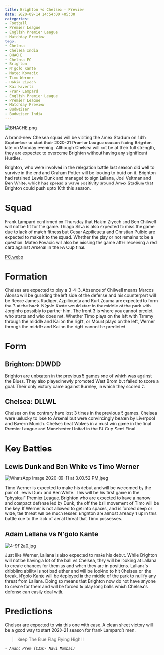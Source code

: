 ```yaml
---
title: Brighton vs Chelsea - Preview
date: 2020-09-14 14:54:00 +05:30
categories:
- Football
- Premier League
- English Premier League
- Matchday Preview
tags:
- Chelsea
- Chelsea India
- BHACHE
- Chelsea FC
- Brighton
- N'golo Kante
- Mateo Kovacic
- Timo Werner
- Hakim Ziyech
- Kai Havertz
- Frank Lampard
- English Premier League
- Premier League
- Matchday Preview
- Budweiser
- Budweiser India
---
```


![BHACHE.png](/uploads/BHACHE.png)

A brand-new Chelsea squad will be visiting the Amex Stadium on 14th September to start their 2020-21 Premier League season facing Brighton late on Monday evening. Although Chelsea will not be at their full strength, they are expected to overcome Brighton without having any significant Hurdles. 

Brighton, who were involved in the relegation battle last season did well to survive in the end and Graham Potter will be looking to build on it. Brighton had retained Lewis Dunk and managed to sign Lallana, Joel Veltman and Ben White, which has spread a wave positivity around Amex Stadium that Brighton could push upto 10th this season. 

# Squad

Frank Lampard confirmed on Thursday that Hakim Ziyech and Ben Chilwell will not be fit for the game. Thiago Silva is also expected to miss the game due to lack of match fitness but Cesar Azpilicueta and Christian Pulisic are expected to make it to the squad. Whether the play or not remains to be a question. Mateo Kovacic will also be missing the game after receiving a red card against Arsenal in the FA Cup final. 

[PC.webp](/uploads/PC.webp)

# Formation

Chelsea are expected to play a 3-4-3. Absence of Chilwell means Marcos Alonso will be guarding the left side of the defense and his counterpart will be Reece James. Rudiger, Azpilicueta and Kurt Zouma are expected to form the 3 at the back. N’golo Kante would start in the middle of the park with Jorginho possibly to partner him. The front 3 is where you cannot predict who starts and who does not. Whether Timo plays on the left with Tammy through the middle and Kai on the right, or Mount plays on the left, Werner through the middle and Kai on the right cannot be predicted. 

# Form

## Brighton: DDWDD

Brighton are unbeaten in the previous 5 games one of which was against the Blues. They also played newly promoted West Brom but failed to score a goal. Their only victory came against Burnley, in which they scored 2. 

## Chelsea: DLLWL

Chelsea on the contrary have lost 3 times in the previous 5 games. Chelsea were unlucky to lose to Arsenal but were convincingly beaten by Liverpool and Bayern Munich. Chelsea beat Wolves in a must win game in the final Premier League and Manchester United in the FA Cup Semi Final.

# Key Battles

## Lewis Dunk and Ben White vs Timo Werner 

![WhatsApp Image 2020-09-11 at 3.00.52 PM.jpeg](/uploads/WhatsApp%20Image%202020-09-11%20at%203.00.52%20PM.jpeg)

Timo Werner is expected to make his debut and will be welcomed by the pair of Lewis Dunk and Ben White. This will be his first game in the "physical" Premier League. Brighton who are expected to have a narrow and compact defense led by Dunk, the off the ball movement of Timo will be the key. If Werner is not allowed to get into spaces, and is forced deep or wide, the threat will be much lesser. Brighton are almost already 1 up in this battle due to the lack of aerial threat that Timo possesses. 

## Adam Lallana vs N'golo Kante

![4-9f12a0.jpg](/uploads/4-9f12a0.jpg)

Just like Werner, Lallana is also expected to make his debut. While Brighton will not be having a lot of the ball vs Chelsea, they will be looking at Lallana to create chances for them as and when they are in positions. Lallana's dribbling ability is not bad either and will be looking to hit Chelsea on the break. N’golo Kante will be deployed in the middle of the park to nullify any threat from Lallana. Doing so means that Brighton now do not have anyone to create for them and will be forced to play long balls which Chelsea's defense can easily deal with. 

# Predictions

Chelsea are expected to win this one with ease. A clean sheet victory will be a good way to start 2020-21 season for frank Lampard’s men.

> Keep The Blue Flag Flying High!!!

*`- Anand Prem (CISC- Navi Mumbai)`*